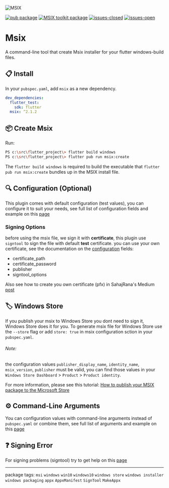 ![MSIX](https://raw.githubusercontent.com/YehudaKremer/msix/main/documentation/logo/pub-logo.png)

[![pub package](https://img.shields.io/pub/v/msix.svg?color=blue&style=for-the-badge)](https://pub.dev/packages/msix) [![MSIX toolkit package](https://img.shields.io/github/v/tag/microsoft/MSIX-Toolkit?color=blue&label=MSIX-Toolkit&style=for-the-badge)](https://github.com/microsoft/MSIX-Toolkit) [![issues-closed](https://img.shields.io/github/issues-closed/YehudaKremer/msix?color=green&style=for-the-badge)](https://github.com/YehudaKremer/msix/issues?q=is%3Aissue+is%3Aclosed) [![issues-open](https://img.shields.io/github/issues-raw/YehudaKremer/msix?style=for-the-badge)](https://github.com/YehudaKremer/msix/issues)

# Msix
A command-line tool that create Msix installer for your flutter windows-build files.

## :clipboard: Install
In your `pubspec.yaml`, add `msix` as a new dependency.
```yaml
dev_dependencies:
  flutter_test:
    sdk: flutter
  msix: ^2.1.2
```

## :package: Create Msix
Run:
```bash
PS c:\src\flutter_project\> flutter build windows
PS c:\src\flutter_project\> flutter pub run msix:create
```
The `flutter build windows` is required to build the executable that
`flutter pub run msix:create` bundles up in the MSIX install file.

## :mag: Configuration (Optional)
This plugin comes with default configuration (test values),
you can configure it to suit your needs,
see full list of configuration fields and example on this [page](https://github.com/YehudaKremer/msix/blob/main/documentation/configuration.md)

### Signing Options
before using the msix file, we sign it with **certificate**,
this plugin use `signtool` to sign the file with default **test** certificate.
you can use your own certificate, see the documentation on the [configuration](https://github.com/YehudaKremer/msix/blob/main/documentation/configuration.md) fields:
- certificate_path
- certificate_password
- publisher
- signtool_options

Also see how to create you own certificate (pfx) in SahajRana's Medium [post](https://sahajrana.medium.com/how-to-generate-a-pfx-certificate-for-flutter-windows-msix-lib-a860cdcebb8 "post")

## :label: Windows Store
If you publish your msix to Windows Store you dont need to sign it, Windows Store does it for you.
To generate msix file for Windows Store use the `--store` flag or add `store: true` in msix configuration sction in your `pubspec.yaml`.

###### Note:
the configuration values `publisher_display_name`, `identity_name`, `msix_version`, `publisher` must be valid,
you can find those values in your `Windows Store Dashboard` > `Product` > `Product identity`.

For more information, please see this tutorial: [How to publish your MSIX package to the Microsoft Store](https://www.advancedinstaller.com/msix-publish-microsoft-store.html)

## :gear: Command-Line Arguments
You can configuration values with command-line arguments instead of `pubspec.yaml` or combine them,
see full list of arguments and example on this [page](https://github.com/YehudaKremer/msix/blob/main/documentation/command-line-arguments.md)

## :question: Signing Error
For signing problems (signtool) try to get help on this [page](https://github.com/YehudaKremer/msix/blob/main/documentation/troubleshoot-signing-errors.md)

---
package tags: `msi` `windows` `win10` `windows10` `windows store` `windows installer` `windows packaging` `appx` `AppxManifest` `SignTool` `MakeAppx`
